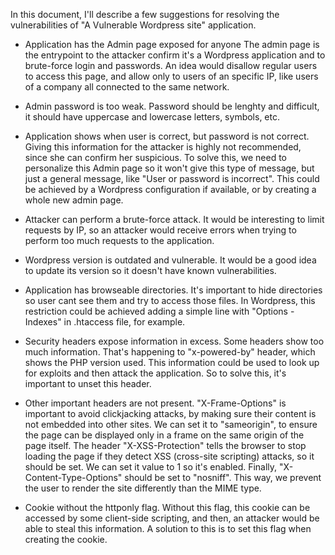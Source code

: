 In this document, I'll describe a few suggestions for resolving the vulnerabilities of "A Vulnerable Wordpress site" application.

- Application has the Admin page exposed for anyone
The admin page is the entrypoint to the attacker confirm it's a Wordpress application and
to brute-force login and passwords. An idea would disallow regular users to access this page,
and allow only to users of an specific IP, like users of a company all connected to the same network.

- Admin password is too weak.
Password should be lenghty and difficult, it should have uppercase and lowercase letters, symbols, etc.

- Application shows when user is correct, but password is not correct.
Giving this information for the attacker is highly not recommended, since she can confirm her suspicious.
To solve this, we need to personalize this Admin page so it won't give this type of message, but just a 
general message, like "User or password is incorrect". This could be achieved by a Wordpress configuration
if available, or by creating a whole new admin page.

- Attacker can perform a brute-force attack.
It would be interesting to limit requests by IP, so an attacker would receive errors when trying to perform
too much requests to the application.

- Wordpress version is outdated and vulnerable.
It would be a good idea to update its version so it doesn't have known vulnerabilities.

- Application has browseable directories.
It's important to hide directories so user cant see them and try to access those files. In Wordpress,
this restriction could be achieved adding a simple line with "Options -Indexes" in .htaccess file, 
for example.

- Security headers expose information in excess.
Some headers show too much information. That's happening to "x-powered-by" header, which shows the PHP version
used. This information could be used to look up for exploits and then attack the application. So to solve this,
it's important to unset this header.

- Other important headers are not present.
"X-Frame-Options" is important to avoid clickjacking attacks, by making sure their content is 
not embedded into other sites. We can set it to "sameorigin", to ensure the page can be displayed only
in a frame on the same origin of the page itself.
The header "X-XSS-Protection" tells the browser to stop loading the page if they detect XSS (cross-site
scripting) attacks, so it should be set. We can set it value to 1 so it's enabled.
Finally, "X-Content-Type-Options" should be set to "nosniff". This way, we prevent the user to render the site
differently than the MIME type.

- Cookie without the httponly flag.
Without this flag, this cookie can be accessed by some client-side scripting, and then, an attacker would
be able to steal this information. A solution to this is to set this flag when creating the cookie.